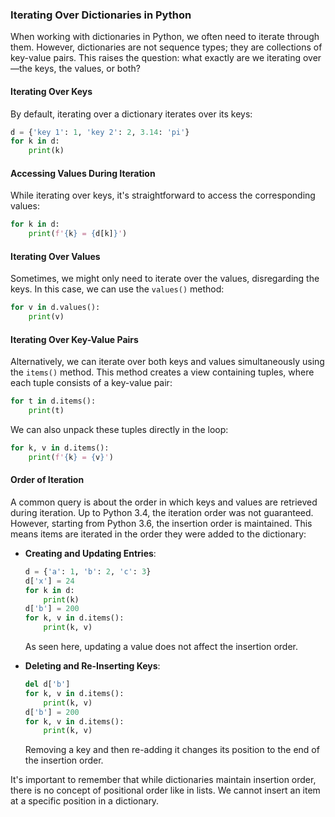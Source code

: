 ### Iterating Over Dictionaries in Python

When working with dictionaries in Python, we often need to iterate through them. However, dictionaries are not sequence types; they are collections of key-value pairs. This raises the question: what exactly are we iterating over—the keys, the values, or both?

#### Iterating Over Keys
By default, iterating over a dictionary iterates over its keys:
```python
d = {'key 1': 1, 'key 2': 2, 3.14: 'pi'}
for k in d:
    print(k)
```

#### Accessing Values During Iteration
While iterating over keys, it's straightforward to access the corresponding values:
```python
for k in d:
    print(f'{k} = {d[k]}')
```

#### Iterating Over Values
Sometimes, we might only need to iterate over the values, disregarding the keys. In this case, we can use the `values()` method:
```python
for v in d.values():
    print(v)
```

#### Iterating Over Key-Value Pairs
Alternatively, we can iterate over both keys and values simultaneously using the `items()` method. This method creates a view containing tuples, where each tuple consists of a key-value pair:
```python
for t in d.items():
    print(t)
```
We can also unpack these tuples directly in the loop:
```python
for k, v in d.items():
    print(f'{k} = {v}')
```

#### Order of Iteration
A common query is about the order in which keys and values are retrieved during iteration. Up to Python 3.4, the iteration order was not guaranteed. However, starting from Python 3.6, the insertion order is maintained. This means items are iterated in the order they were added to the dictionary:

- **Creating and Updating Entries**:
  ```python
  d = {'a': 1, 'b': 2, 'c': 3}
  d['x'] = 24
  for k in d:
      print(k)
  d['b'] = 200
  for k, v in d.items():
      print(k, v)
  ```
  As seen here, updating a value does not affect the insertion order.

- **Deleting and Re-Inserting Keys**:
  ```python
  del d['b']
  for k, v in d.items():
      print(k, v)
  d['b'] = 200
  for k, v in d.items():
      print(k, v)
  ```
  Removing a key and then re-adding it changes its position to the end of the insertion order.

It's important to remember that while dictionaries maintain insertion order, there is no concept of positional order like in lists. We cannot insert an item at a specific position in a dictionary.